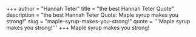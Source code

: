 +++
author = "Hannah Teter"
title = "the best Hannah Teter Quote"
description = "the best Hannah Teter Quote: Maple syrup makes you strong!"
slug = "maple-syrup-makes-you-strong!"
quote = '''Maple syrup makes you strong!'''
+++
Maple syrup makes you strong!
